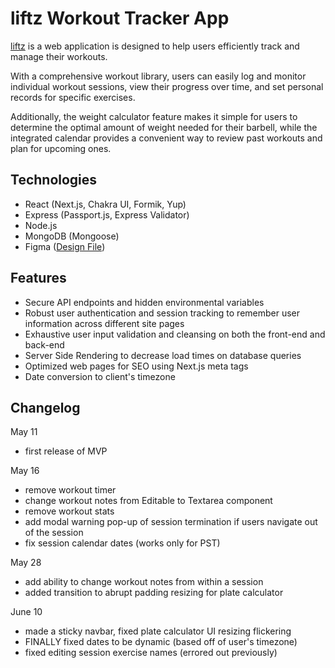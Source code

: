 # liftz Workout Tracker App

[liftz](https://liftz-workout-tracker.vercel.app/) is a web application is designed to help users efficiently track and manage their workouts.

With a comprehensive workout library, users can easily log and monitor individual workout sessions, view their progress over time, and set personal records for specific exercises.

Additionally, the weight calculator feature makes it simple for users to determine the optimal amount of weight needed for their barbell, while the integrated calendar provides a convenient way to review past workouts and plan for upcoming ones.

## Technologies

-   React (Next.js, Chakra UI, Formik, Yup)
-   Express (Passport.js, Express Validator)
-   Node.js
-   MongoDB (Mongoose)
-   Figma ([Design File](https://www.figma.com/file/muHoDdve5LBDWUNHo9OVaN/liftz?type=design&node-id=457%3A8&t=9cIH58PUL3zzY9un-1))

## Features

-   Secure API endpoints and hidden environmental variables
-   Robust user authentication and session tracking to remember user information across different site pages
-   Exhaustive user input validation and cleansing on both the front-end and back-end
-   Server Side Rendering to decrease load times on database queries
-   Optimized web pages for SEO using Next.js meta tags
-   Date conversion to client's timezone

## Changelog

May 11

-   first release of MVP

May 16

-   remove workout timer
-   change workout notes from Editable to Textarea component
-   remove workout stats
-   add modal warning pop-up of session termination if users navigate out of the session
-   fix session calendar dates (works only for PST)

May 28

-   add ability to change workout notes from within a session
-   added transition to abrupt padding resizing for plate calculator

June 10

-   made a sticky navbar, fixed plate calculator UI resizing flickering
-   FINALLY fixed dates to be dynamic (based off of user's timezone)
-   fixed editing session exercise names (errored out previously)
